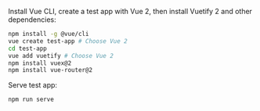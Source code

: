 Install Vue CLI, create a test app with Vue 2, then install Vuetify 2 and other dependencies:
```sh
npm install -g @vue/cli
vue create test-app # Choose Vue 2
cd test-app
vue add vuetify # Choose Vue 2
npm install vuex@2
npm install vue-router@2
```

Serve test app:
```sh
npm run serve
```